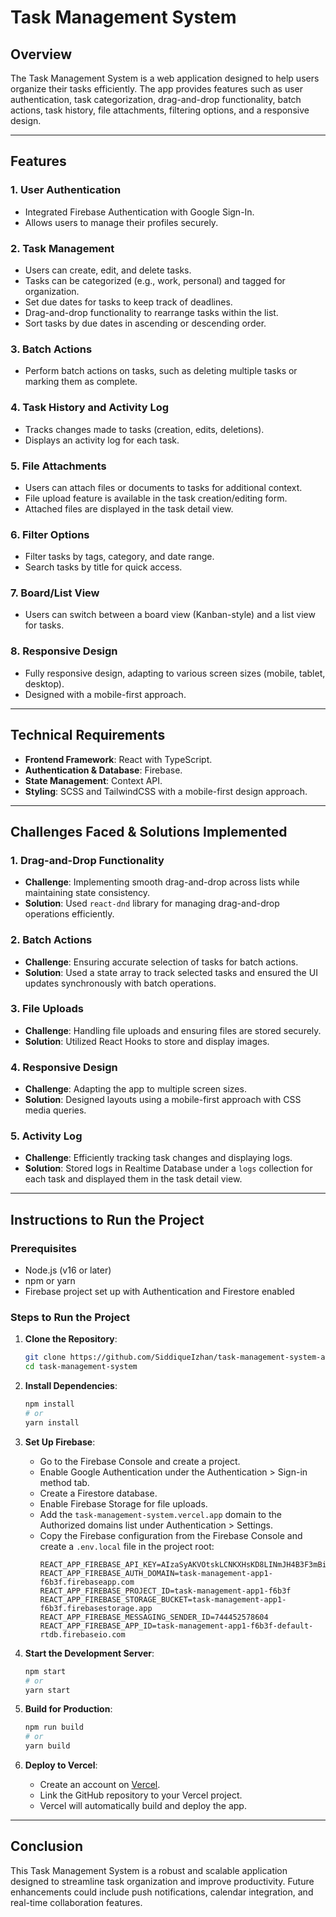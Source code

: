 # Task Management System

## Overview

The Task Management System is a web application designed to help users organize their tasks efficiently. The app provides features such as user authentication, task categorization, drag-and-drop functionality, batch actions, task history, file attachments, filtering options, and a responsive design.

---

## Features

### 1. User Authentication

- Integrated Firebase Authentication with Google Sign-In.
- Allows users to manage their profiles securely.

### 2. Task Management

- Users can create, edit, and delete tasks.
- Tasks can be categorized (e.g., work, personal) and tagged for organization.
- Set due dates for tasks to keep track of deadlines.
- Drag-and-drop functionality to rearrange tasks within the list.
- Sort tasks by due dates in ascending or descending order.

### 3. Batch Actions

- Perform batch actions on tasks, such as deleting multiple tasks or marking them as complete.

### 4. Task History and Activity Log

- Tracks changes made to tasks (creation, edits, deletions).
- Displays an activity log for each task.

### 5. File Attachments

- Users can attach files or documents to tasks for additional context.
- File upload feature is available in the task creation/editing form.
- Attached files are displayed in the task detail view.

### 6. Filter Options

- Filter tasks by tags, category, and date range.
- Search tasks by title for quick access.

### 7. Board/List View

- Users can switch between a board view (Kanban-style) and a list view for tasks.

### 8. Responsive Design

- Fully responsive design, adapting to various screen sizes (mobile, tablet, desktop).
- Designed with a mobile-first approach.

---

## Technical Requirements

- **Frontend Framework**: React with TypeScript.
- **Authentication & Database**: Firebase.
- **State Management**: Context API.
- **Styling**: SCSS and TailwindCSS with a mobile-first design approach.

---

## Challenges Faced & Solutions Implemented

### 1. **Drag-and-Drop Functionality**

- **Challenge**: Implementing smooth drag-and-drop across lists while maintaining state consistency.
- **Solution**: Used `react-dnd` library for managing drag-and-drop operations efficiently.

### 2. **Batch Actions**

- **Challenge**: Ensuring accurate selection of tasks for batch actions.
- **Solution**: Used a state array to track selected tasks and ensured the UI updates synchronously with batch operations.

### 3. **File Uploads**

- **Challenge**: Handling file uploads and ensuring files are stored securely.
- **Solution**: Utilized React Hooks to store and display images.

### 4. **Responsive Design**

- **Challenge**: Adapting the app to multiple screen sizes.
- **Solution**: Designed layouts using a mobile-first approach with CSS media queries.

### 5. **Activity Log**

- **Challenge**: Efficiently tracking task changes and displaying logs.
- **Solution**: Stored logs in Realtime Database under a `logs` collection for each task and displayed them in the task detail view.

---

## Instructions to Run the Project

### Prerequisites

- Node.js (v16 or later)
- npm or yarn
- Firebase project set up with Authentication and Firestore enabled

### Steps to Run the Project

1. **Clone the Repository**:

   ```bash
   git clone https://github.com/SiddiqueIzhan/task-management-system-app.git
   cd task-management-system
   ```

2. **Install Dependencies**:

   ```bash
   npm install
   # or
   yarn install
   ```

3. **Set Up Firebase**:

   - Go to the Firebase Console and create a project.
   - Enable Google Authentication under the Authentication > Sign-in method tab.
   - Create a Firestore database.
   - Enable Firebase Storage for file uploads.
   - Add the `task-management-system.vercel.app` domain to the Authorized domains list under Authentication > Settings.
   - Copy the Firebase configuration from the Firebase Console and create a `.env.local` file in the project root:
     ```env
     REACT_APP_FIREBASE_API_KEY=AIzaSyAKVOtskLCNKXHsKD8LINmJH4B3F3mBi1U
     REACT_APP_FIREBASE_AUTH_DOMAIN=task-management-app1-f6b3f.firebaseapp.com
     REACT_APP_FIREBASE_PROJECT_ID=task-management-app1-f6b3f
     REACT_APP_FIREBASE_STORAGE_BUCKET=task-management-app1-f6b3f.firebasestorage.app
     REACT_APP_FIREBASE_MESSAGING_SENDER_ID=744452578604
     REACT_APP_FIREBASE_APP_ID=task-management-app1-f6b3f-default-rtdb.firebaseio.com
     ```

4. **Start the Development Server**:

   ```bash
   npm start
   # or
   yarn start
   ```

5. **Build for Production**:

   ```bash
   npm run build
   # or
   yarn build
   ```

6. **Deploy to Vercel**:
   - Create an account on [Vercel](https://vercel.com/).
   - Link the GitHub repository to your Vercel project.
   - Vercel will automatically build and deploy the app.

---

## Conclusion

This Task Management System is a robust and scalable application designed to streamline task organization and improve productivity. Future enhancements could include push notifications, calendar integration, and real-time collaboration features.

